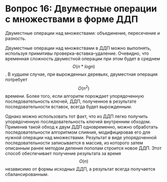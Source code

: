 # Вопрос 16: Двуместные операции с множествами в форме ДДП

Двуместные операции над множествами: объединение, пересечение и разность.

Двуместные операции над множествами в ДДП можно выполнять, используя примитивы проверка–вставка–удаление. Очевидно, что временная сложность двуместной операции при этом будет в среднем $$ O(n *log n) $$. В худшем случае, при  вырожденных деревьях, двуместная операция потребует $$ O(n^2) $$ времени. Более того, если алгоритм порождает упорядоченную последовательность ключей, ДДП, полученное в результате последовательности вставок, всегда будет вырожденным.

Однако можно использовать тот факт, что из ДДП легко получить упорядоченную последовательность ключей внутренним обходом. Применив такой обход к двум ДДП одновременно, можно обработать последовательности алгоритмом слияния, модифицировав его для нужной операции над множествами. Результат в виде упорядоченной последовательности записывается в массив, из которого затем описанным ранее методом деления пополам строится новое ДДП. Этот способ обеспечивает получение результата за время $$ O(n) $$ независимо от формы исходных ДДП, а результат всегда получается сбалансированным.
